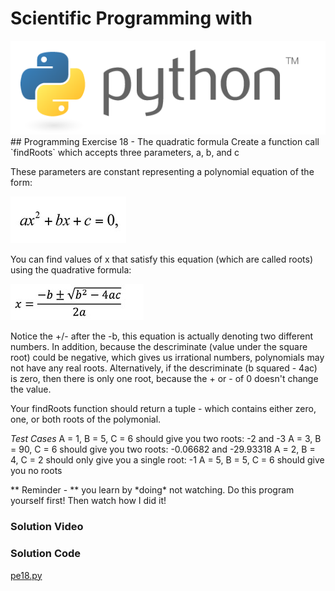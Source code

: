 # Scientific Programming with 
<img src="../../imgs/python.png"/>
## Programming Exercise 18 - The quadratic formula
Create a function call `findRoots` which accepts three parameters, a, b, and c

These parameters are constant representing a polynomial equation of the form:

<img src="poly.jpg"/>

You can find values of x that satisfy this equation (which are called roots) using the quadrative formula:

<img src="quad.jpg"/>

Notice the +/- after the -b, this equation is actually denoting two different numbers.  In addition, because the descriminate (value under the square root) could be negative, which gives us irrational numbers, polynomials may not have any real roots.  Alternatively, if the descriminate (b squared - 4ac) is zero, then there is only one root, because the + or - of 0 doesn't change the value.

Your findRoots function should return a tuple - which contains either zero, one, or both roots of the polymonial.

*Test Cases*
A = 1, B = 5,  C = 6 should give you two roots:  -2 and -3
A = 3, B = 90, C = 6 should give you two roots:  -0.06682 and -29.93318
A = 2, B = 4,  C = 2 should only give you a single root:  -1
A = 5, B = 5,  C = 6 should give you no roots

<div class="highlight">** Reminder -  ** you learn by *doing* not watching.  Do this program yourself first!  Then watch how I did it!</div>

### Solution Video

### Solution Code
[pe18.py](pe18.py)



